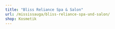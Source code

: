 ```yaml
---
title: "Bliss Reliance Spa & Salon"
url: /mississauga/bliss-reliance-spa-und-salon/
shop: Kosmetik
---
```

